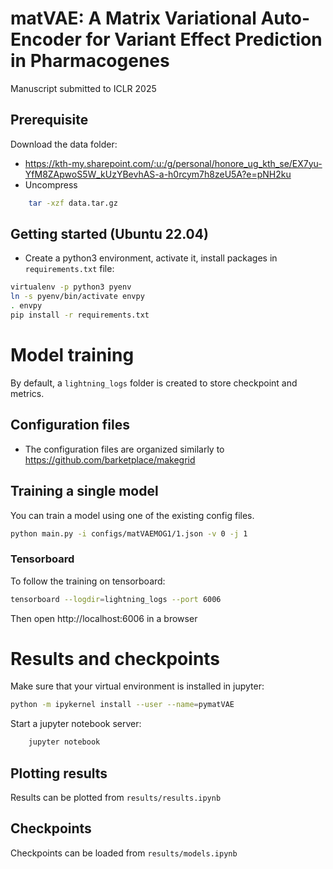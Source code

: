 # matVAE: A Matrix Variational Auto-Encoder for Variant Effect Prediction in Pharmacogenes
Manuscript submitted to ICLR 2025

## Prerequisite
Download the data folder:
- https://kth-my.sharepoint.com/:u:/g/personal/honore_ug_kth_se/EX7yu-YfM8ZApwoS5W_kUzYBevhAS-a-h0rcym7h8zeU5A?e=pNH2ku
- Uncompress
```bash
    tar -xzf data.tar.gz
```

## Getting started (Ubuntu 22.04)
- Create a python3 environment, activate it, install packages in `requirements.txt` file: 
```bash
virtualenv -p python3 pyenv
ln -s pyenv/bin/activate envpy
. envpy
pip install -r requirements.txt
```

# Model training

By default, a `lightning_logs` folder is created to store checkpoint and metrics.

## Configuration files
- The configuration files are organized similarly to https://github.com/barketplace/makegrid

## Training a single model
You can train a model using one of the existing config files.
```bash
python main.py -i configs/matVAEMOG1/1.json -v 0 -j 1
```

### Tensorboard
To follow the training on tensorboard:
```bash
tensorboard --logdir=lightning_logs --port 6006
```

Then open http://localhost:6006 in a browser

# Results and checkpoints
Make sure that your virtual environment is installed in jupyter:
```bash
python -m ipykernel install --user --name=pymatVAE
```

Start a jupyter notebook server:
```bash
    jupyter notebook
```

## Plotting results
Results can be plotted from `results/results.ipynb` 

## Checkpoints
Checkpoints can be loaded from `results/models.ipynb` 
